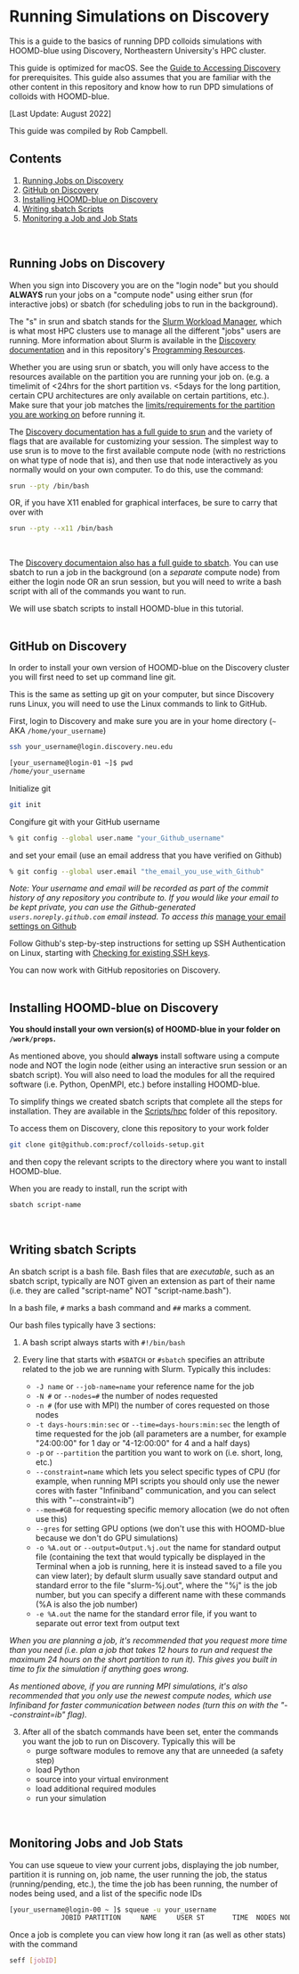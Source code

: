 # Running Simulations on Discovery

This is a guide to the basics of running DPD colloids simulations with HOOMD-blue using Discovery, Northeastern University's HPC cluster. 

This guide is optimized for macOS. See the [Guide to Accessing Discovery](/08-Accessing-Discovery.md) for prerequisites. This guide also assumes that you are familiar with the other content in this repository and know how to run DPD simulations of colloids with HOOMD-blue.

[Last Update: August 2022]

This guide was compiled by Rob Campbell.
<br>

## Contents
1. [Running Jobs on Discovery](/08-Slurm-and-Disco.md#running-jobs-on-discovery)
2. [GitHub on Discovery](/08-Slurm-and-Disco.md#github-on-discovery)
3. [Installing HOOMD-blue on Discovery](/08-Slurm-and-Disco.md#installing-hoomd-blue-on-discovery)
4. [Writing sbatch Scripts](/08-Slurm-and-Disco.md#writing-sbatch-scripts)
5. [Monitoring a Job and Job Stats](/08-Slurm-and-Disco.md#monitoring-jobs-and-job-stats)
<br>

## Running Jobs on Discovery

When you sign into Discovery you are on the "login node" but you should **ALWAYS** run your jobs on a "compute node" using either srun (for interactive jobs) or sbatch (for scheduling jobs to run in the background).

The "s" in srun and sbatch stands for the [Slurm Workload Manager](https://slurm.schedmd.com/documentation.html), which is what most HPC clusters use to manage all the different "jobs" users are running. More information about Slurm is available in the [Discovery documentation](https://rc-docs.northeastern.edu/en/latest/using-discovery/usingslurm.html) and in this repository's [Programming Resources](/Programming-Resources#slurm).

Whether you are using srun or sbatch, you will only have access to the resources available on the partition you are running your job on. (e.g. a timelimit of <24hrs for the short partition vs. <5days for the long partition, certain CPU architectures are only available on certain partitions, etc.). Make sure that your job matches the [limits/requirements for the partition you are working on](https://rc-docs.northeastern.edu/en/latest/hardware/partitions.html) before running it.

The [Discovery documentation has a full guide to srun](https://rc-docs.northeastern.edu/en/latest/using-discovery/srun.html) and the variety of flags that are available for customizing your session. The simplest way to use srun is to move to the first available compute node (with no restrictions on what type of node that is), and then use that node interactively as you normally would on your own computer. To do this, use the command:
```bash
srun --pty /bin/bash
```
OR, if you have X11 enabled for graphical interfaces, be sure to carry that over with
```bash
srun --pty --x11 /bin/bash
```
<br>

The [Discovery documentaion also has a full guide to sbatch](https://rc-docs.northeastern.edu/en/latest/using-discovery/sbatch.html). You can use sbatch to run a job in the background (on a *separate* compute node) from either the login node OR an srun session, but you will need to write a bash script with all of the commands you want to run.

We will use sbatch scripts to install HOOMD-blue in this tutorial.
<br>
<br>
## GitHub on Discovery

In order to install your own version of HOOMD-blue on the Discovery cluster you will first need to set up command line git.

This is the same as setting up git on your computer, but since Discovery runs Linux, you will need to use the Linux commands to link to GitHub.

First, login to Discovery and make sure you are in your home directory (`~` AKA `/home/your_username`)
```bash
ssh your_username@login.discovery.neu.edu
```
```bash
[your_username@login-01 ~]$ pwd
/home/your_username
```

Initialize git
```bash
git init
```
Congifure git with your GitHub username
```bash
% git config --global user.name "your_Github_username"
```
and set your email (use an email address that you have verified on Github)
```bash
% git config --global user.email "the_email_you_use_with_Github"
```
*Note: Your username and email will be recorded as part of the commit history of any repository you contribute to. If you would like your email to be kept private, you can use the Github-generated `users.noreply.github.com` email instead. To access this* [manage your email settings on Github](https://docs.github.com/en/account-and-profile/setting-up-and-managing-your-github-user-account/managing-email-preferences/setting-your-commit-email-address)

Follow Github's step-by-step instructions for setting up SSH Authentication on Linux, starting with [Checking for existing SSH keys](https://docs.github.com/en/authentication/connecting-to-github-with-ssh/checking-for-existing-ssh-keys).

You can now work with GitHub repositories on Discovery.
<br>
<br>
## Installing HOOMD-blue on Discovery

**You should install your own version(s) of HOOMD-blue in your folder on `/work/props`.**

As mentioned above, you should **always** install software using a compute node and NOT the login node (either using an interactive srun session or an sbatch script). You will also need to load the modules for all the required software (i.e. Python, OpenMPI, etc.) before installing HOOMD-blue.

To simplify things we created sbatch scripts that complete all the steps for installation. They are available in the [Scripts/hpc](/Scripts/hpc) folder of this repository.

To access them on Discovery, clone this repository to your work folder
```bash
git clone git@github.com:procf/colloids-setup.git
```
and then copy the relevant scripts to the directory where you want to install HOOMD-blue. 

When you are ready to install, run the script with
```bash
sbatch script-name
```
<br>

## Writing sbatch Scripts

An sbatch script is a bash file. Bash files that are *executable*, such as an sbatch script, typically are NOT given an extension as part of their name (i.e. they are called "script-name" NOT "script-name.bash").

In a bash file, `#` marks a bash command and `##` marks a comment.

Our bash files typically have 3 sections:

1. A bash script always starts with `#!/bin/bash`

2. Every line that starts with `#SBATCH` or `#sbatch` specifies an attribute related to the job we are running with Slurm. Typically this includes:
	* `-J name` or `--job-name=name` your reference name for the job
	* `-N #` or `--nodes=#` the number of nodes requested
	* `-n #` (for use with MPI) the number of cores requested on those nodes
	* `-t days-hours:min:sec` or `--time=days-hours:min:sec` the length of time requested for the job (all parameters are a number, for example "24:00:00" for 1 day or "4-12:00:00" for 4 and a half days)
	* `-p` or `--partition` the partition you want to work on (i.e. short, long, etc.) 
	* `--constraint=name` which lets you select specific types of CPU (for example, when running MPI scripts you should only use the newer cores with faster "Infiniband" communication, and you can select this with "--constraint=ib")
	* `--mem=#GB` for requesting specific memory allocation (we do not often use this)
	* `--gres` for setting GPU options (we don't use this with HOOMD-blue because we don't do GPU simulations)
	* `-o %A.out` or `--output=Output.%j.out` the name for standard output file (containing the text that would typically be displayed in the Terminal when a job is running, here it is instead saved to a file you can view later); by default slurm usually save standard output and standard error to the file "slurm-%j.out", where the "%j" is the job number, but you can specify a different name with these commands (%A is also the job number)
	* `-e %A.out` the name for the standard error file, if you want to separate out error text from output text

*When you are planning a job, it's recommended that you request more time than you need (i.e. plan a job that takes 12 hours to run and request the maximum 24 hours on the short partition to run it). This gives you built in time to fix the simulation if anything goes wrong.*

*As mentioned above, if you are running MPI simulations, it's also recommended that you only use the newest compute nodes, which use Infiniband for faster communication between nodes (turn this on with the "--constraint=ib" flag).*

3. After all of the sbatch commands have been set, enter the commands you want the job to run on Discovery. Typically this will be
	* purge software modules to remove any that are unneeded (a safety step)
	* load Python
	* source into your virtual environment
	* load additional required modules
	* run your simulation
<br>

## Monitoring Jobs and Job Stats

You can use squeue to view your current jobs, displaying the job number, partition it is running on, job name, the user running the job, the status (running/pending, etc.), the time the job has been running, the number of nodes being used, and a list of the specific node IDs
```bash
[your_username@login-00 ~ ]$ squeue -u your_username
             JOBID PARTITION     NAME     USER ST       TIME  NODES NODELIST(REASON)
```

Once a job is complete you can view how long it ran (as well as other stats) with the command
```bash
seff [jobID]
```

